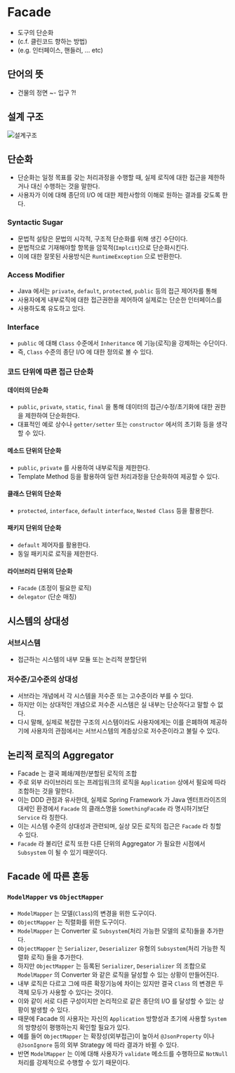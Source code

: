 # Facade

- 도구의 단순화
- (c.f. 클린코드 향하는 방법)
- (e.g. 인터페이스, 핸들러, ... etc)

## 단어의 뜻

- 건물의 정면 ~- 입구 ?!

## 설계 구조

![설계구조](https://www.plantuml.com/plantuml/png/ZP91QWCn34NtEeMM2KCMzGaoDdJPJGzW75jjXyRZC5OMfUJkBMC4CIZJUlc_zFv7-5WvB7pDPm0k5-I2fy9SCgPfeSXJcG7YETIApo66HFWDWBzlc6QcvIr4sktX1d09yJEy4xvUJ_MhCcK_okZzkgZj3PdueoG_xlQhTjD9LYLPZMI5r2nXlL1bIluEsMtttCxgu49l2HkDdThOQOtTFnixvvyUTkxDBc3rbDv_ffcjDBEHPlGhjMKS3WVXZ8fc5Ss1cDsa1V55bbCyCWp0aUQq_lOV)

## 단순화

- 단순화는 일정 목표를 갖는 처리과정을 수행할 때, 실제 로직에 대한 접근을 제한하거나 대신 수행하는 것을 말한다.
- 사용자가 이에 대해 종단의 I/O 에 대한 제한사항의 이해로 원하는 결과를 갖도록 한다.

### Syntactic Sugar

- 문법적 설탕은 문법의 시각적, 구조적 단순화를 위해 생긴 수단이다.
- 문법적으로 기재해야할 항목을 암묵적(`Implcit`)으로 단순화시킨다.
- 이에 대한 잘못된 사용방식은 `RuntimeException` 으로 반환한다.

### Access Modifier

- Java 에서는 `private`, `default`, `protected`, `public` 등의 접근 제어자를 통해
- 사용자에게 내부로직에 대한 접근권한을 제어하여 실제로는 단순한 인터페이스를
- 사용하도록 유도하고 있다.

### Interface

- `public` 에 대해 `Class` 수준에서 `Inheritance` 에 기능(로직)을 강제하는 수단이다.
- 즉, `Class` 수준의 종단 I/O 에 대한 정의로 볼 수 있다.

### 코드 단위에 따른 접근 단순화

#### 데이터의 단순화

- `public`, `private`, `static`, `final` 을 통해 데이터의 접근/수정/초기화에 대한 권한을 제한하여 단순화한다.
- 대표적인 예로 상수나 `getter/setter` 또는 `constructor` 에서의 초기화 등을 생각할 수 있다.

#### 메소드 단위의 단순화

- `public`, `private` 를 사용하여 내부로직을 제한한다. 
- Template Method 등을 활용하여 일련 처리과정을 단순화하여 제공할 수 있다.

#### 클래스 단위의 단순화

- `protected`, `interface`, `default` `interface`, `Nested Class` 등을 활용한다.

#### 패키지 단위의 단순화

- `default` 제어자를 활용한다.
- 동일 패키지로 로직을 제한한다.

#### 라이브러리 단위의 단순화

- `Facade` (조정이 필요한 로직)
- `delegator` (단순 매칭)

## 시스템의 상대성

### 서브시스템

- 접근하는 시스템의 내부 모듈 또는 논리적 분할단위

### 저수준/고수준의 상대성

- 서브라는 개념에서 각 시스템을 저수준 또는 고수준이라 부를 수 있다.
- 하지만 이는 상대적인 개념으로 저수준 시스템은 실 내부는 단순하다고 말할 수 없다.
- 다시 말해, 실제로 복잡한 구조의 시스템이라도 사용자에게는 이를 은폐하여 제공하기에 사용자의 관점에서는 서브시스템의 계층상으로 저수준이라고 불릴 수 있다.

## 논리적 로직의 Aggregator

- Facade 는 결국 폐쇄/제한/분할된 로직의 조합
- 주로 외부 라이브러리 또는 프레임워크의 로직을 `Application` 상에서 필요에 따라 조합하는 것을 말한다.
- 이는 DDD 관점과 유사한데, 실제로 Spring Framework 가 Java 엔터프라이즈의 대세인 환경에서 `Facade` 의 클래스명을 `SomethingFacade` 라 명시하기보단 `Service` 라 칭한다.
- 이는 시스템 수준의 상대성과 관련되며, 실상 모든 로직의 접근은 `Facade` 라 칭할 수 있다.
- `Facade` 라 불리던 로직 또한 다른 단위의 Aggregator 가 필요한 시점에서 `Subsystem` 이 될 수 있기 때문이다.

## Facade 에 따른 혼동

### `ModelMapper` vs `ObjectMapper`

- `ModelMapper` 는 모델(`Class`)의 변경을 위한 도구이다.
- `ObjectMapper` 는 직렬화를 위한 도구이다.
- `ModelMapper` 는 Converter 로 `Subsystem`(처리 가능한 모델의 로직)들을 추가한다.
- `ObjectMapper` 는 `Serializer`, `Deserializer` 유형의 `Subsystem`(처리 가능한 직렬화 로직) 들을 추가한다.
- 하지만 `ObjectMapper` 는 등록된 `Serializer`, `Deserializer` 의 조합으로 `ModelMapper` 의 Converter 와 같은 로직을 달성할 수 있는 상황이 만들어진다.
- 내부 로직은 다르고 그에 따른 확장기능에 차이는 있지만 결국 `Class` 의 변경은 두 객체 모두가 사용할 수 있다는 것이다.
- 이와 같이 서로 다른 구성이지만 논리적으로 같은 종단의 I/O 를 달성할 수 있는 상황이 발생할 수 있다.
- 때문에 Facade 의 사용자는 자신의 `Application` 방향성과  초기에 사용할 `System` 의 방향성이 평행하는지 확인할 필요가 있다.
- 예를 들어 `ObjectMapper` 는 확장성(외부접근)이 높아서 `@JsonProperty` 이나 `@JsonIgnore` 등의 외부 Strategy 에 따라 결과가 바뀔 수 있다.
- 반면 `ModelMapper` 는 이에 대해 사용자가 `validate` 메소드를 수행하므로 `NotNull` 처리를 강제적으로 수행할 수 있기 때문이다.